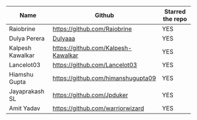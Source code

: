 | Name| Github| Starred the repo|
| --- | ----------- |---------|
| Raiobrine             | https://github.com/Raiobrine                                  | YES |
| Dulya Perera | [Dulyaaa](https://github.com/Dulyaaa) | YES |
| Kalpesh Kawalkar| https://github.com/Kalpesh-Kawalkar | YES |
| Lancelot03| https://github.com/Lancelot03 | YES |
| Hiamshu Gupta| https://github.com/himanshugupta09 | YES |
| Jayaprakash SL | https://github.com/Jpduker | YES |
| Amit Yadav| https://github.com/warriorwizard | YES |
